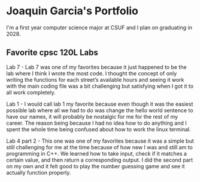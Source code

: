 
# Joaquin Garcia's Portfolio

I'm a first year computer science major at CSUF and I plan on graduating in 2028.

## Favorite cpsc 120L Labs

Lab 7 - Lab 7 was one of my favorites because it just happened to be the lab where I think I wrote the most code. I thought the concept of only writing the functions for each street’s available hours and seeing it work with the main coding file was a bit challenging but satisfying when I got it to all work completely.

Lab 1 - I would call lab 1 my favorite because even though it was the easiest possible lab where all we had to do was change the hello world sentence to have our names, it will probably be nostalgic for me for the rest of my career. The reason being because I had no idea how to do anything and I spent the whole time being confused about how to work the linux terminal.

Lab 4 part 2 - This one was one of my favorites because it was a simple but still challenging for me at the time because of how new I was and still am to programming in C++. We learned how to take input, check if it matches a certain value, and then return a corresponding output. I did the second part on my own and it felt good to play the number guessing game and see it actually function properly. 
